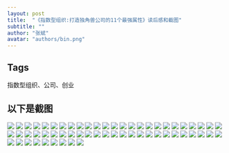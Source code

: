 ```yaml
---
layout: post
title:  "《指数型组织:打造独角兽公司的11个最强属性》读后感和截图"
subtitle: ""
author: "张斌"
avatar: "authors/bin.png"
---
```


## Tags

指数型组织、公司、创业

## 以下是截图

![](./content/images/exo/thumb_IMG_5727_1024.jpg)
![](./content/images/exo/thumb_IMG_5728_1024.jpg)
![](./content/images/exo/thumb_IMG_5729_1024.jpg)
![](./content/images/exo/thumb_IMG_5730_1024.jpg)
![](./content/images/exo/thumb_IMG_5731_1024.jpg)
![](./content/images/exo/thumb_IMG_5732_1024.jpg)
![](./content/images/exo/thumb_IMG_5733_1024.jpg)
![](./content/images/exo/thumb_IMG_5734_1024.jpg)
![](./content/images/exo/thumb_IMG_5735_1024.jpg)
![](./content/images/exo/thumb_IMG_5737_1024.jpg)
![](./content/images/exo/thumb_IMG_5738_1024.jpg)
![](./content/images/exo/thumb_IMG_5739_1024.jpg)
![](./content/images/exo/thumb_IMG_5740_1024.jpg)
![](./content/images/exo/thumb_IMG_5741_1024.jpg)
![](./content/images/exo/thumb_IMG_5742_1024.jpg)
![](./content/images/exo/thumb_IMG_5743_1024.jpg)
![](./content/images/exo/thumb_IMG_5744_1024.jpg)
![](./content/images/exo/thumb_IMG_5745_1024.jpg)
![](./content/images/exo/thumb_IMG_5746_1024.jpg)
![](./content/images/exo/thumb_IMG_5747_1024.jpg)
![](./content/images/exo/thumb_IMG_5748_1024.jpg)
![](./content/images/exo/thumb_IMG_5764_1024.jpg)
![](./content/images/exo/thumb_IMG_5765_1024.jpg)
![](./content/images/exo/thumb_IMG_5766_1024.jpg)
![](./content/images/exo/thumb_IMG_5767_1024.jpg)
![](./content/images/exo/thumb_IMG_5768_1024.jpg)
![](./content/images/exo/thumb_IMG_5769_1024.jpg)
![](./content/images/exo/thumb_IMG_5770_1024.jpg)
![](./content/images/exo/thumb_IMG_5771_1024.jpg)
![](./content/images/exo/thumb_IMG_5781_1024.jpg)
![](./content/images/exo/thumb_IMG_5782_1024.jpg)
![](./content/images/exo/thumb_IMG_5783_1024.jpg)
![](./content/images/exo/thumb_IMG_5784_1024.jpg)
![](./content/images/exo/thumb_IMG_5785_1024.jpg)
![](./content/images/exo/thumb_IMG_5786_1024.jpg)
![](./content/images/exo/thumb_IMG_5787_1024.jpg)
![](./content/images/exo/thumb_IMG_5788_1024.jpg)
![](./content/images/exo/thumb_IMG_5789_1024.jpg)
![](./content/images/exo/thumb_IMG_5790_1024.jpg)
![](./content/images/exo/thumb_IMG_5791_1024.jpg)
![](./content/images/exo/thumb_IMG_5792_1024.jpg)
![](./content/images/exo/thumb_IMG_5793_1024.jpg)
![](./content/images/exo/thumb_IMG_5794_1024.jpg)
![](./content/images/exo/thumb_IMG_5795_1024.jpg)
![](./content/images/exo/thumb_IMG_5796_1024.jpg)
![](./content/images/exo/thumb_IMG_5797_1024.jpg)
![](./content/images/exo/thumb_IMG_5798_1024.jpg)
![](./content/images/exo/thumb_IMG_5799_1024.jpg)
![](./content/images/exo/thumb_IMG_5800_1024.jpg)
![](./content/images/exo/thumb_IMG_5801_1024.jpg)
![](./content/images/exo/thumb_IMG_5802_1024.jpg)
![](./content/images/exo/thumb_IMG_5803_1024.jpg)
![](./content/images/exo/thumb_IMG_5804_1024.jpg)
![](./content/images/exo/thumb_IMG_5807_1024.jpg)
![](./content/images/exo/thumb_IMG_5808_1024.jpg)
![](./content/images/exo/thumb_IMG_5810_1024.jpg)
![](./content/images/exo/thumb_IMG_5811_1024.jpg)
![](./content/images/exo/thumb_IMG_5812_1024.jpg)
![](./content/images/exo/thumb_IMG_5821_1024.jpg)
